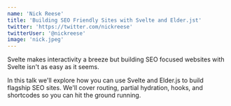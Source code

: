 ```yaml
---
name: 'Nick Reese'
title: 'Building SEO Friendly Sites with Svelte and Elder.jst'
twitter: 'https://twitter.com/nickreese'
twitterUser: '@nickreese'
image: 'nick.jpeg'
---
```


<p>Svelte makes interactivity a breeze but building SEO focused websites with Svelte isn't as easy as it seems.</p><p>In this talk we'll explore how you can use Svelte and Elder.js to build flagship SEO sites. We'll cover routing, partial hydration, hooks, and shortcodes so you can hit the ground running.</p>